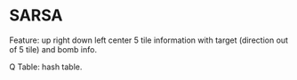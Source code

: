 # SARSA

Feature: up right down left center 5 tile information with target (direction out of 5 tile) and bomb info.

Q Table: hash table.
